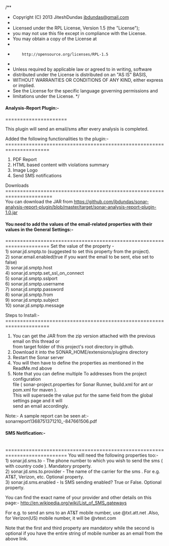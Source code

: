 /**
 * Copyright (C) 2013 JiteshDundas <jbdundas@gmail.com>
 *
 * Licensed under the RPL License, Version 1.5 (the "License");
 * you may not use this file except in compliance with the License.
 * You may obtain a copy of the License at
 *
 *         http://opensource.org/licenses/RPL-1.5
 *
 * Unless required by applicable law or agreed to in writing, software
 * distributed under the License is distributed on an "AS IS" BASIS,
 * WITHOUT WARRANTIES OR CONDITIONS OF ANY KIND, either express or implied.
 * See the License for the specific language governing permissions and
 * limitations under the License.
 */

<h4>Analysis-Report Plugin:-</h4>
=====================

This plugin will send an email/sms after every analysis is completed.<br>

Added the following functionalities to the plugin:-<br>
=====================================================================<br>
1) PDF Report<br>
2) HTML based content with violations summary<br>
3) Image Logo<br>
4) Send SMS notifications

Downloads
======================================================================<br>
You can download the JAR from https://github.com/jbdundas/sonar-analysis-report-plugin/blob/master/target/sonar-analysis-report-plugin-1.0.jar


<h4>You need to add the values of the email-related properties with their values in the General Settings:-</h4>
=====================================================================
Set the value of the property - <br>
1)  sonar.jd.smptp.to (suggested to set this property from the project).<br>
2)  sonar.email.enabled(true if you want the email to be sent, else set to false) <br>
3)  sonar.jd.smptp.host<br>
4)  sonar.jd.smptp.set_ssl_on_connect<br>
5)  sonar.jd.smptp.sslport<br>
6)  sonar.jd.smptp.username<br>
7)  sonar.jd.smptp.password<br>
8)  sonar.jd.smptp.from<br>
9)  sonar.jd.smptp.subject<br>
10) sonar.jd.smptp.message<br>

Steps to Install:-<br>
=====================================================================<br>
1) You can get the JAR from the zip version attached with the previous email on this thread or <br>
from  target  folder of this project's root directory in github. <br>
2) Download it into the SONAR_HOME/extensions/plugins directory<br>
3) Restart the Sonar server<br>
4) You will then have to define the properties as mentioned in the <br>
ReadMe.md above<br>
5) Note that you can define multiple To addresses from the project configuration <br>
file ( sonar-project.properties for Sonar Runner, build.xml for ant or pom.xml for maven ).<br>
 This will supersede the value put for the same field from the global settings page and it will<br>
  send an email accordingly.<br>
  
 Note:- A sample report can be seen at:- <br>
 sonarreport1368751371210_-847661506.pdf <br>


<h4>SMS Notification:-</h4><br>
===========================================================================
You will need the following properties too:-<br>
1) sonar.jd.sms.to - The phone number to which you wish to send the sms ( with country code ). Mandatory property.<br>
2) sonar.jd.sms.to.provider - The name of the carrier for the sms . For e.g. AT&T, Verizon, etc. Optional property.<br>
3) sonar.jd.sms.enabled - Is SMS sending enabled? True or False. Optional property.<br>

You can find the exact name of your provider and other details on this page:-
http://en.wikipedia.org/wiki/List_of_SMS_gateways

For e.g. to send an sms to an AT&T mobile number, use <mobile number>@txt.att.net .Also, for Verizon(US) mobile number,
it will be <mobile number>@vtext.com

Note that the first and third property are mandatory while the second is optional if you have the entire string of 
mobile number as an email from the above link.

